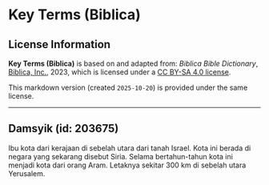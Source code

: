 # Key Terms (Biblica)

## License Information

**Key Terms (Biblica)** is based on and adapted from: _Biblica Bible Dictionary_, [Biblica, Inc.](https://www.biblica.com/), 2023, which is licensed under a [CC BY-SA 4.0 license](https://creativecommons.org/licenses/by-sa/4.0/legalcode.en).

This markdown version (created `2025-10-20`) is provided under the same license.



--------------------------------

## Damsyik (id: 203675)

Ibu kota dari kerajaan di sebelah utara dari tanah Israel. Kota ini berada di negara yang sekarang disebut Siria. Selama bertahun\-tahun kota ini menjadi kota dari orang Aram. Letaknya sekitar 300 km di sebelah utara Yerusalem. 


